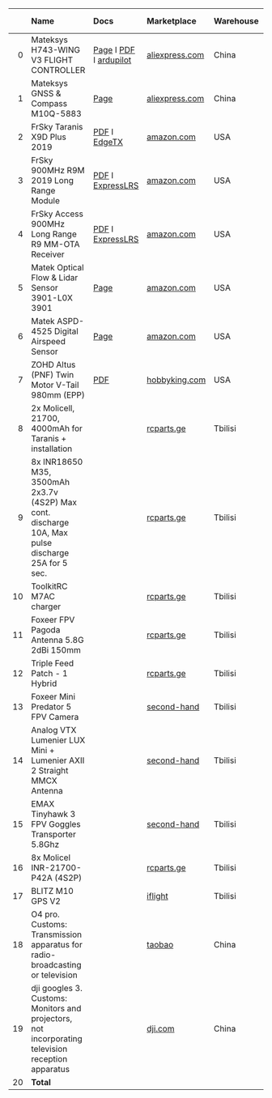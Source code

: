 |    | Name                                                                                               | Docs                                                                                                                                                                                                                                                                                                                                                                                                                                                                                                                                                                                                                  | Marketplace                                                                                                  | Warehouse   | Price       | Delivery period   | Delivery price   | Customs    | Amount      |
|---:|:---------------------------------------------------------------------------------------------------|:----------------------------------------------------------------------------------------------------------------------------------------------------------------------------------------------------------------------------------------------------------------------------------------------------------------------------------------------------------------------------------------------------------------------------------------------------------------------------------------------------------------------------------------------------------------------------------------------------------------------|:-------------------------------------------------------------------------------------------------------------|:------------|:------------|:------------------|:-----------------|:-----------|:------------|
|  0 | Mateksys H743-WING V3 FLIGHT CONTROLLER                                                            | [Page](https://www.mateksys.com/?portfolio=h743-wing-v2) I [PDF](https://manuals.plus/mateksys/h743-wing-flight-controller-manual) I [ardupilot](https://ardupilot.org/plane/docs/common-matekh743-wing.html)                                                                                                                                                                                                                                                                                                                                                                                                         | [aliexpress.com](https://aliexpress.ru/item/1005005001490298.html)                                           | China       | 96.9        | 14.0              | 0.0              | 0.7        | 97.6        |
|  1 | Mateksys GNSS & Compass M10Q-5883                                                                  | [Page](https://www.mateksys.com/?portfolio=m10q-5883#tab-id-2)                                                                                                                                                                                                                                                                                                                                                                                                                                                                                                                                                        | [aliexpress.com](https://aliexpress.ru/item/1005006723964557.html)                                           | China       | 35.9        | 16.0              | 0.0              | 0.7        | 36.6        |
|  2 | FrSky Taranis X9D Plus 2019                                                                        | [PDF](https://www.frsky-rc.com/taranis-x9d-plus-2019/) I [EdgeTX](https://edgetx.org/)                                                                                                                                                                                                                                                                                                                                                                                                                                                                                                                                | [amazon.com](https://www.amazon.com/dp/B07VRP1V76)                                                           | USA         | 229.99      | 21.0              | 11.56            | 52.08      | 293.63      |
|  3 | FrSky 900MHz R9M 2019 Long Range Module                                                            | [PDF](https://www.frsky-rc.com/product/r9m-2019/) I [ExpressLRS](https://www.expresslrs.org)                                                                                                                                                                                                                                                                                                                                                                                                                                                                                                                          | [amazon.com](https://www.amazon.com/dp/B07D32C3B7)                                                           | USA         | 36.2        | 18.0              | 10.0             | 5.7        | 51.9        |
|  4 | FrSky Access 900MHz Long Range R9 MM-OTA Receiver                                                  | [PDF](https://www.frsky-rc.com/r9-mm-ota/) I [ExpressLRS](https://www.expresslrs.org/quick-start/receivers/r9/)                                                                                                                                                                                                                                                                                                                                                                                                                                                                                                       | [amazon.com](https://www.amazon.com/dp/B07VT2HCTV)                                                           | USA         | 21.99       | 18.0              | 10.0             | 5.7        | 37.69       |
|  5 | Matek Optical Flow & Lidar Sensor 3901-L0X 3901                                                    | [Page](https://www.mateksys.com/?portfolio=3901-l0x#tab-id-3)                                                                                                                                                                                                                                                                                                                                                                                                                                                                                                                                                         | [amazon.com](https://www.amazon.com/dp/B0B9GFS8FM)                                                           | USA         | 31.99       | 17.0              | 1.45             | 0.7        | 34.14       |
|  6 | Matek ASPD-4525 Digital Airspeed Sensor                                                            | [Page](https://www.mateksys.com/?portfolio=aspd-4525)                                                                                                                                                                                                                                                                                                                                                                                                                                                                                                                                                                 | [amazon.com](https://www.amazon.com/dp/B0D78T7HCW)                                                           | USA         | 54.99       | 17.0              | 1.45             | 0.7        | 57.14       |
|  7 | ZOHD Altus (PNF) Twin Motor V-Tail 980mm (EPP)                                                     | [PDF](https://l.facebook.com/l.php?u=https%3A%2F%2Fdrive.google.com%2Ffile%2Fd%2F1o9iVULNvWvlIkzLx4z0SfLqaB5fUP1QO%2Fview%3Fusp%3Dshare_link%26fbclid%3DIwZXh0bgNhZW0CMTEAAR27qK-9gyLgz6k1Hk9XpmFKf0iGDDSdNFg03ZBjCnrFFRvP8Rw7KSO2xaA_aem_ZkzyKbDgk-Q9y78-9uz76w&h=AT3oa04dxnFz6JvTmFu6Gah8tSM_dQJ8egd3Or1bPX2JVz573rNQijDQGZ8444d5-axId01xJnT2956cGPpkTN_HxkW-NjSt6UabAirnY87A2BC_wEVPuXKSXXFo&__tn__=%2CmH-R&c[0]=AT0wx_nfuiPVjHkSG7TlffYug6crc8aCSAtq-a_rb7eQji0BqxW08DetMul6tyRUC7JuRq8Qp28seoUGhKQ4V5_C5B7SF3pSnWO9rDiE-yvPOEZ_v_U-H4GrgM6EciTziwKxkFkYWcFQLsTH3yjX66bkqvTGqks7hRkYSDKjWpyi5k9RKNcx_EiQy2b2kNsC) | [hobbyking.com](https://hobbyking.com/en_us/zohd-altus-pnf-twin-motor-v-tail-fpv-rc-airplane-980mm-epp.html) | USA         | 154.99      | 20.0              | 40.84            | 41.35      | 237.18      |
|  8 | 2x Molicell, 21700, 4000mAh for Taranis + installation                                             |                                                                                                                                                                                                                                                                                                                                                                                                                                                                                                                                                                                                                       | [rcparts.ge](https://rcparts.ge/)                                                                            | Tbilisi     | 28.0        | 0.0               | 0.0              | 0.0        | 28.0        |
|  9 | 8x INR18650 M35, 3500mAh 2x3.7v (4S2P) Max cont. discharge 10A, Max pulse discharge 25A for 5 sec. |                                                                                                                                                                                                                                                                                                                                                                                                                                                                                                                                                                                                                       | [rcparts.ge](https://rcparts.ge/)                                                                            | Tbilisi     | 72.08       | 0.0               | 0.0              | 0.0        | 72.08       |
| 10 | ToolkitRC M7AC charger                                                                             |                                                                                                                                                                                                                                                                                                                                                                                                                                                                                                                                                                                                                       | [rcparts.ge](https://www.toolkitrc.com/m7ac/)                                                                | Tbilisi     | 90.0        | 0.0               | 0.0              | 0.0        | 90.0        |
| 11 | Foxeer FPV Pagoda Antenna 5.8G 2dBi 150mm                                                          |                                                                                                                                                                                                                                                                                                                                                                                                                                                                                                                                                                                                                       | [rcparts.ge](https://rcparts.ge/?product=foxeer-pagoda-pro-5-8g-fpv-antenna-sma-angle-long-15cm)             | Tbilisi     | 18.0        | 0.0               | 0.0              | 0.0        | 18.0        |
| 12 | Triple Feed Patch - 1 Hybrid                                                                       |                                                                                                                                                                                                                                                                                                                                                                                                                                                                                                                                                                                                                       | [rcparts.ge](https://rcparts.ge)                                                                             | Tbilisi     | 18.0        | 0.0               | 0.0              | 0.0        | 18.0        |
| 13 | Foxeer Mini Predator 5 FPV Camera                                                                  |                                                                                                                                                                                                                                                                                                                                                                                                                                                                                                                                                                                                                       | [second-hand](https://t.me/fpv_georgia/18314)                                                                | Tbilisi     | 30.0        | 0.0               | 0.0              | 0.0        | 30.0        |
| 14 | Analog VTX Lumenier LUX Mini + Lumenier AXII 2 Straight MMCX Antenna                               |                                                                                                                                                                                                                                                                                                                                                                                                                                                                                                                                                                                                                       | [second-hand](https://t.me/fpv_georgia/18314)                                                                | Tbilisi     | 40.0        | 0.0               | 0.0              | 0.0        | 40.0        |
| 15 | EMAX Tinyhawk 3 FPV Goggles Transporter 5.8Ghz                                                     |                                                                                                                                                                                                                                                                                                                                                                                                                                                                                                                                                                                                                       | [second-hand](https://t.me/fpv_georgia/18314)                                                                | Tbilisi     | 54.0        | 0.0               | 0.0              | 0.0        | 54.0        |
| 16 | 8x Molicel INR-21700-P42A (4S2P)                                                                   |                                                                                                                                                                                                                                                                                                                                                                                                                                                                                                                                                                                                                       | [rcparts.ge](https://rcparts.ge/)                                                                            | Tbilisi     | 122.0       | 0.0               | 0.0              | 0.0        | 122.0       |
| 17 | BLITZ M10 GPS V2                                                                                   |                                                                                                                                                                                                                                                                                                                                                                                                                                                                                                                                                                                                                       | [iflight](https://shop.iflight.com/BLITZ-M10-GPS-V2-Pro2124)                                                 | Tbilisi     | 55.41       | 0.0               | 0.0              | 0.0        | 55.41       |
| 18 | O4 pro. Customs: Transmission apparatus for radio-broadcasting or television                       |                                                                                                                                                                                                                                                                                                                                                                                                                                                                                                                                                                                                                       | [taobao](https://click.world.taobao.com/_b.JFfNP)                                                            | China       | 262.12      | 17.0              | 12.26            | 59.88      | 334.26      |
| 19 | dji googles 3. Customs: Monitors and projectors, not incorporating television reception apparatus  |                                                                                                                                                                                                                                                                                                                                                                                                                                                                                                                                                                                                                       | [dji.com](dji.com/cn)                                                                                        | China       | 488.11      | 18.0              | 24.28            | 98.57      | 610.96      |
| 20 | **Total**                                                                                          |                                                                                                                                                                                                                                                                                                                                                                                                                                                                                                                                                                                                                       |                                                                                                              |             | **1940.67** |                   | **111.84**       | **266.08** | **2318.59** |